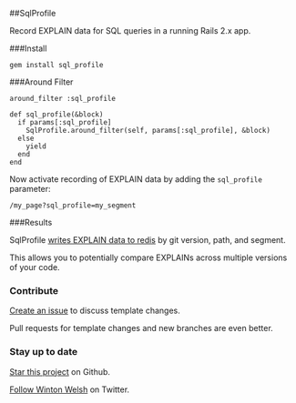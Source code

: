 ##SqlProfile

Record EXPLAIN data for SQL queries in a running Rails 2.x app.

###Install

    gem install sql_profile

###Around Filter

    around_filter :sql_profile

    def sql_profile(&block)
      if params[:sql_profile]
        SqlProfile.around_filter(self, params[:sql_profile], &block)
      else
        yield
      end
    end

Now activate recording of EXPLAIN data by adding the `sql_profile` parameter:

    /my_page?sql_profile=my_segment

###Results

SqlProfile [writes EXPLAIN data to redis](https://github.com/winton/sql_profile/blob/07f89c0ac44b39576a6734aab3c7dc6564b10dee/lib/sql_profile.rb#L35-38) by git version, path, and segment.

This allows you to potentially compare EXPLAINs across multiple versions of your code.

### Contribute

[Create an issue](https://github.com/winton/sql_profile/issues/new) to discuss template changes.

Pull requests for template changes and new branches are even better.

### Stay up to date

[Star this project](https://github.com/winton/sql_profile#) on Github.

[Follow Winton Welsh](http://twitter.com/intent/user?screen_name=wintonius) on Twitter.
